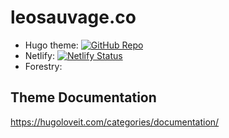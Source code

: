 # leosauvage.co

- Hugo theme: [![GitHub Repo](https://img.shields.io/github/stars/dillonzq/LoveIt?style=flat-square)](https://github.com/dillonzq/LoveIt)
- Netlify: [![Netlify Status](https://api.netlify.com/api/v1/badges/2f283f80-12ad-4474-9a1d-16e13611af00/deploy-status)](https://app.netlify.com/sites/angry-noyce-ae7780/deploys)
- Forestry:

## Theme Documentation

https://hugoloveit.com/categories/documentation/
